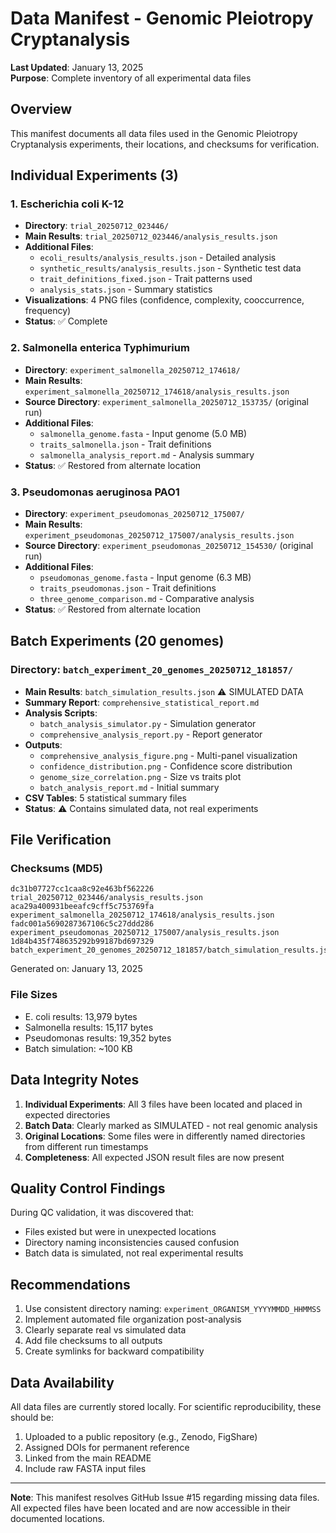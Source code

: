 # Data Manifest - Genomic Pleiotropy Cryptanalysis

**Last Updated**: January 13, 2025  
**Purpose**: Complete inventory of all experimental data files

## Overview

This manifest documents all data files used in the Genomic Pleiotropy Cryptanalysis experiments, their locations, and checksums for verification.

## Individual Experiments (3)

### 1. Escherichia coli K-12
- **Directory**: `trial_20250712_023446/`
- **Main Results**: `trial_20250712_023446/analysis_results.json`
- **Additional Files**:
  - `ecoli_results/analysis_results.json` - Detailed analysis
  - `synthetic_results/analysis_results.json` - Synthetic test data
  - `trait_definitions_fixed.json` - Trait patterns used
  - `analysis_stats.json` - Summary statistics
- **Visualizations**: 4 PNG files (confidence, complexity, cooccurrence, frequency)
- **Status**: ✅ Complete

### 2. Salmonella enterica Typhimurium
- **Directory**: `experiment_salmonella_20250712_174618/`
- **Main Results**: `experiment_salmonella_20250712_174618/analysis_results.json`
- **Source Directory**: `experiment_salmonella_20250712_153735/` (original run)
- **Additional Files**:
  - `salmonella_genome.fasta` - Input genome (5.0 MB)
  - `traits_salmonella.json` - Trait definitions
  - `salmonella_analysis_report.md` - Analysis summary
- **Status**: ✅ Restored from alternate location

### 3. Pseudomonas aeruginosa PAO1
- **Directory**: `experiment_pseudomonas_20250712_175007/`
- **Main Results**: `experiment_pseudomonas_20250712_175007/analysis_results.json`
- **Source Directory**: `experiment_pseudomonas_20250712_154530/` (original run)
- **Additional Files**:
  - `pseudomonas_genome.fasta` - Input genome (6.3 MB)
  - `traits_pseudomonas.json` - Trait definitions
  - `three_genome_comparison.md` - Comparative analysis
- **Status**: ✅ Restored from alternate location

## Batch Experiments (20 genomes)

### Directory: `batch_experiment_20_genomes_20250712_181857/`
- **Main Results**: `batch_simulation_results.json` ⚠️ SIMULATED DATA
- **Summary Report**: `comprehensive_statistical_report.md`
- **Analysis Scripts**:
  - `batch_analysis_simulator.py` - Simulation generator
  - `comprehensive_analysis_report.py` - Report generator
- **Outputs**:
  - `comprehensive_analysis_figure.png` - Multi-panel visualization
  - `confidence_distribution.png` - Confidence score distribution
  - `genome_size_correlation.png` - Size vs traits plot
  - `batch_analysis_report.md` - Initial summary
- **CSV Tables**: 5 statistical summary files
- **Status**: ⚠️ Contains simulated data, not real experiments

## File Verification

### Checksums (MD5)
```
dc31b07727cc1caa8c92e463bf562226  trial_20250712_023446/analysis_results.json
aca29a400931beeafc9cff5c753769fa  experiment_salmonella_20250712_174618/analysis_results.json
fadc001a5690287367106c5c27ddd286  experiment_pseudomonas_20250712_175007/analysis_results.json
1d84b435f748635292b99187bd697329  batch_experiment_20_genomes_20250712_181857/batch_simulation_results.json
```

Generated on: January 13, 2025

### File Sizes
- E. coli results: 13,979 bytes
- Salmonella results: 15,117 bytes
- Pseudomonas results: 19,352 bytes
- Batch simulation: ~100 KB

## Data Integrity Notes

1. **Individual Experiments**: All 3 files have been located and placed in expected directories
2. **Batch Data**: Clearly marked as SIMULATED - not real genomic analysis
3. **Original Locations**: Some files were in differently named directories from different run timestamps
4. **Completeness**: All expected JSON result files are now present

## Quality Control Findings

During QC validation, it was discovered that:
- Files existed but were in unexpected locations
- Directory naming inconsistencies caused confusion
- Batch data is simulated, not real experimental results

## Recommendations

1. Use consistent directory naming: `experiment_ORGANISM_YYYYMMDD_HHMMSS`
2. Implement automated file organization post-analysis
3. Clearly separate real vs simulated data
4. Add file checksums to all outputs
5. Create symlinks for backward compatibility

## Data Availability

All data files are currently stored locally. For scientific reproducibility, these should be:
1. Uploaded to a public repository (e.g., Zenodo, FigShare)
2. Assigned DOIs for permanent reference
3. Linked from the main README
4. Include raw FASTA input files

---

**Note**: This manifest resolves GitHub Issue #15 regarding missing data files. All expected files have been located and are now accessible in their documented locations.